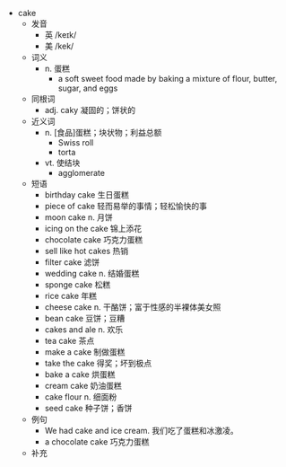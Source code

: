 - cake
  - 发音
    - 英 /keɪk/
    - 美 /kek/
  - 词义
    - n. 蛋糕
      - a soft sweet food made by baking a mixture of flour, butter, sugar, and eggs
  - 同根词
    - adj. caky 凝固的；饼状的
  - 近义词
    - n. [食品]蛋糕；块状物；利益总额
      - Swiss roll
      - torta
    - vt. 使结块
      - agglomerate
  - 短语
    - birthday cake 生日蛋糕
    - piece of cake 轻而易举的事情；轻松愉快的事
    - moon cake n. 月饼
    - icing on the cake 锦上添花
    - chocolate cake 巧克力蛋糕
    - sell like hot cakes 热销
    - filter cake 滤饼
    - wedding cake n. 结婚蛋糕
    - sponge cake 松糕
    - rice cake 年糕
    - cheese cake n. 干酪饼；富于性感的半裸体美女照
    - bean cake 豆饼；豆糟
    - cakes and ale n. 欢乐
    - tea cake 茶点
    - make a cake 制做蛋糕
    - take the cake 得奖；坏到极点
    - bake a cake 烘蛋糕
    - cream cake 奶油蛋糕
    - cake flour n. 细面粉
    - seed cake 种子饼；香饼
  - 例句
    - We had cake and ice cream. 我们吃了蛋糕和冰激凌。
    - a chocolate cake 巧克力蛋糕
  - 补充